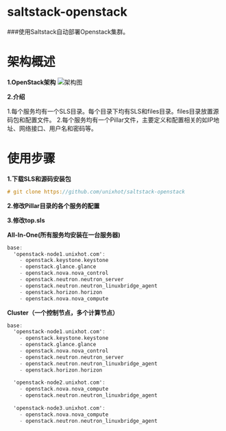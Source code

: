 saltstack-openstack
===================

###使用Saltstack自动部署Openstack集群。

架构概述
========

**1.OpenStack架构**
![架构图](https://github.com/unixhot/saltstack-openstack/blob/master/openstack.jpg)  

**2.介绍**

1.每个服务均有一个SLS目录。每个目录下均有SLS和files目录。files目录放置源码包和配置文件。
2.每个服务均有一个Pillar文件，主要定义和配置相关的如IP地址、网络接口、用户名和密码等。

使用步骤
========

**1.下载SLS和源码安装包** 
```ObjectiveC
# git clone https://github.com/unixhot/saltstack-openstack
```

**2.修改Pillar目录的各个服务的配置**

**3.修改top.sls**

**All-In-One(所有服务均安装在一台服务器)**

```ObjectiveC
base:
  'openstack-node1.unixhot.com':
    - openstack.keystone.keystone
    - openstack.glance.glance
    - openstack.nova.nova_control
    - openstack.neutron.neutron_server
    - openstack.neutron.neutron_linuxbridge_agent
    - openstack.horizon.horizon
    - openstack.nova.nova_compute
``` 

**Cluster（一个控制节点，多个计算节点）**

```ObjectiveC
base:
  'openstack-node1.unixhot.com':
    - openstack.keystone.keystone
    - openstack.glance.glance
    - openstack.nova.nova_control
    - openstack.neutron.neutron_server
    - openstack.neutron.neutron_linuxbridge_agent
    - openstack.horizon.horizon
    
  'openstack-node2.unixhot.com':
    - openstack.nova.nova_compute
    - openstack.neutron.neutron_linuxbridge_agent
  
  'openstack-node3.unixhot.com':
    - openstack.nova.nova_compute
    - openstack.neutron.neutron_linuxbridge_agent
``` 


    
